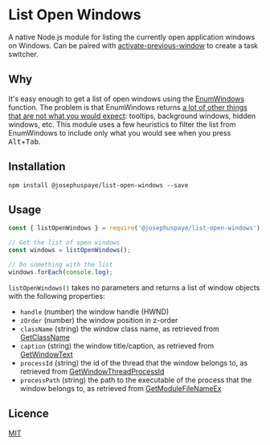 # List Open Windows

A native Node.js module for listing the currently open application windows on Windows. Can be paired with [activate-previous-window](https://github.com/JosephusPaye/activate-previous-window) to create a task switcher.

## Why

It's easy enough to get a list of open windows using the [EnumWindows](https://docs.microsoft.com/en-us/windows/win32/api/winuser/nf-winuser-enumdesktopwindows) function. The problem is that EnumWindows returns [a lot of other things that are not what you would expect](https://stackoverflow.com/questions/7277366/why-does-enumwindows-return-more-windows-than-i-expected): tooltips, background windows, hidden windows, etc. This module uses a few heuristics to filter the list from EnumWindows to include only what you would see when you press <kbd>Alt</kbd>+<kbd>Tab</kbd>.

## Installation

```
npm install @josephuspaye/list-open-windows --save
```

## Usage

```js
const { listOpenWindows } = require('@josephuspaye/list-open-windows');

// Get the list of open windows
const windows = listOpenWindows();

// Do something with the list
windows.forEach(console.log);
```

`listOpenWindows()` takes no parameters and returns a list of window objects with the following properties:

- `handle` (number) the window handle (HWND)
- `zOrder` (number) the window position in z-order
- `className` (string) the window class name, as retrieved from [GetClassName](https://docs.microsoft.com/en-us/windows/win32/api/winuser/nf-winuser-getclassname)
- `caption` (string) the window title/caption, as retrieved from [GetWindowText](https://docs.microsoft.com/en-us/windows/win32/api/winuser/nf-winuser-getwindowtexta)
- `processId` (string) the id of the thread that the window belongs to, as retrieved from [GetWindowThreadProcessId](https://docs.microsoft.com/en-us/windows/win32/api/winuser/nf-winuser-getwindowthreadprocessid)
- `processPath` (string) the path to the executable of the process that the window belongs to, as retrieved from [GetModuleFileNameEx](https://docs.microsoft.com/en-us/windows/win32/api/psapi/nf-psapi-getmodulefilenameexa)

## Licence

[MIT](LICENCE)
